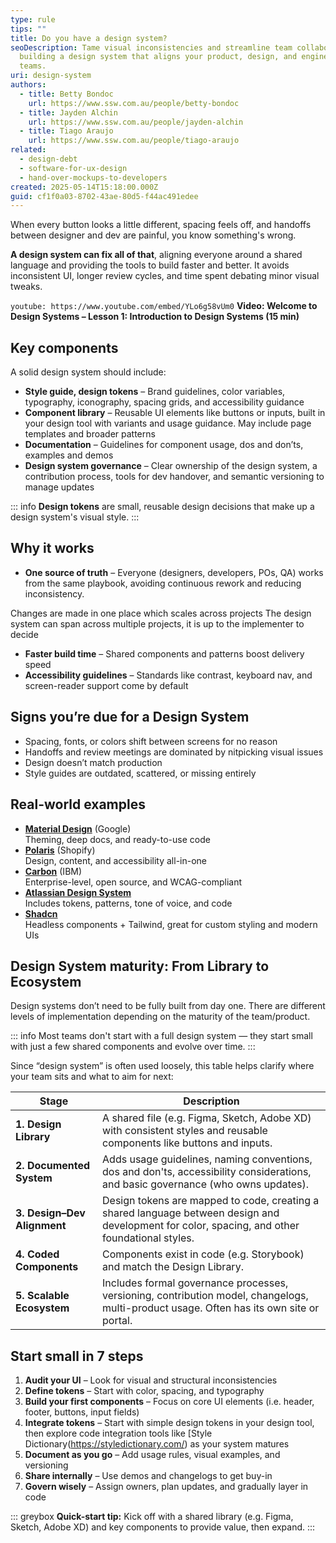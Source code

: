 ```yaml
---
type: rule
tips: ""
title: Do you have a design system?
seoDescription: Tame visual inconsistencies and streamline team collaboration by
  building a design system that aligns your product, design, and engineering
  teams.
uri: design-system
authors:
  - title: Betty Bondoc
    url: https://www.ssw.com.au/people/betty-bondoc
  - title: Jayden Alchin
    url: https://www.ssw.com.au/people/jayden-alchin
  - title: Tiago Araujo
    url: https://www.ssw.com.au/people/tiago-araujo
related:
  - design-debt
  - software-for-ux-design
  - hand-over-mockups-to-developers
created: 2025-05-14T15:18:00.000Z
guid: cf1f0a03-8702-43ae-80d5-f44ac491edee
---
```

When every button looks a little different, spacing feels off, and handoffs between designer and dev are painful, you know something's wrong.

**A design system can fix all of that**, aligning everyone around a shared language and providing the tools to build faster and better. It avoids inconsistent UI, longer review cycles, and time spent debating minor visual tweaks.  

<!--endintro-->

`youtube: https://www.youtube.com/embed/YLo6g58vUm0`
**Video: Welcome to Design Systems – Lesson 1: Introduction to Design Systems (15 min)**

## Key components

A solid design system should include:

* **Style guide, design tokens** – Brand guidelines, color variables, typography, iconography, spacing grids, and accessibility guidance
* **Component library** – Reusable UI elements like buttons or inputs, built in your design tool with variants and usage guidance. May include page templates and broader patterns
* **Documentation** – Guidelines for component usage, dos and don’ts, examples and demos
* **Design system governance** – Clear ownership of the design system, a contribution process, tools for dev handover, and semantic versioning to manage updates

::: info
**Design tokens** are small, reusable design decisions that make up a design system's visual style.
:::

## Why it works

* **One source of truth** – Everyone (designers, developers, POs, QA) works from the same playbook, avoiding continuous rework and reducing inconsistency.

Changes are made in one place which scales across projects
The design system can span across multiple projects, it is up to the implementer to decide

* **Faster build time** – Shared components and patterns boost delivery speed
* **Accessibility guidelines** – Standards like contrast, keyboard nav, and screen-reader support come by default

## Signs you’re due for a Design System

* Spacing, fonts, or colors shift between screens for no reason
* Handoffs and review meetings are dominated by nitpicking visual issues
* Design doesn’t match production
* Style guides are outdated, scattered, or missing entirely

## Real-world examples

* **[Material Design](https://m3.material.io/)** (Google)  \
  Theming, deep docs, and ready-to-use code
* **[Polaris](https://polaris.shopify.com/)** (Shopify)  \
  Design, content, and accessibility all-in-one
* **[Carbon](https://carbondesignsystem.com/)** (IBM)  \
  Enterprise-level, open source, and WCAG-compliant
* **[Atlassian Design System](https://atlassian.design/)**  \
  Includes tokens, patterns, tone of voice, and code
* **[Shadcn](https://ui.shadcn.com/)**  \
  Headless components + Tailwind, great for custom styling and modern UIs

## Design System maturity: From Library to Ecosystem

Design systems don’t need to be fully built from day one. There are different levels of implementation depending on the maturity of the team/product.

::: info
Most teams don't start with a full design system — they start small with just a few shared components and evolve over time.
:::

Since “design system” is often used loosely, this table helps clarify where your team sits and what to aim for next:

| Stage | Description |
|-------|-------------|
| **1. Design Library** | A shared file (e.g. Figma, Sketch, Adobe XD) with consistent styles and reusable components like buttons and inputs. |
| **2. Documented System** | Adds usage guidelines, naming conventions, dos and don'ts, accessibility considerations, and basic governance (who owns updates). |
| **3. Design–Dev Alignment** | Design tokens are mapped to code, creating a shared language between design and development for color, spacing, and other foundational styles. |
| **4. Coded Components** | Components exist in code (e.g. Storybook) and match the Design Library. |
| **5. Scalable Ecosystem** | Includes formal governance processes, versioning, contribution model, changelogs, multi-product usage. Often has its own site or portal. |

## Start small in 7 steps

1. **Audit your UI** – Look for visual and structural inconsistencies
2. **Define tokens** – Start with color, spacing, and typography
3. **Build your first components** – Focus on core UI elements (i.e. header, footer, buttons, input fields)
4. **Integrate tokens** – Start with simple design tokens in your design tool, then explore code integration tools like [Style Dictionary(https://styledictionary.com/) as your system matures
5. **Document as you go** – Add usage rules, visual examples, and versioning
6. **Share internally** – Use demos and changelogs to get buy-in
7. **Govern wisely** – Assign owners, plan updates, and gradually layer in code

::: greybox
**Quick-start tip:** Kick off with a shared library (e.g. Figma, Sketch, Adobe XD) and key components to provide value, then expand.
:::
